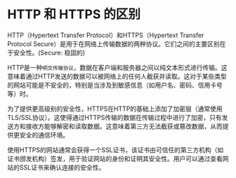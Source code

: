 # HTTP 和 HTTPS 的区别

HTTP（Hypertext Transfer Protocol）和HTTPS（Hypertext Transfer Protocol Secure）是用于在网络上传输数据的两种协议。它们之间的主要区别在于安全性。(Secure: 稳固的)

HTTP是一种`明文传输协议`，数据在客户端和服务器之间以纯文本形式进行传输。这意味着通过HTTP发送的数据可以被网络上的任何人截获并读取。这对于某些类型的网站可能是不安全的，特别是当涉及到敏感信息（如用户名、密码、信用卡号等）时。

为了提供更高级别的安全性，HTTPS在HTTP的基础上添加了加密层（通常使用TLS/SSL协议）。这使得通过HTTPS传输的数据在传输过程中进行了加密，只有发送方和接收方能够解密和读取数据。这意味着第三方无法截获或篡改数据，从而提供更安全的通信环境。

使用HTTPS的网站通常会获得一个SSL证书，该证书由可信任的第三方机构（如证书颁发机构）签发，用于验证网站的身份和证明其安全性。用户可以通过查看网站的SSL证书来确认连接的安全性。
